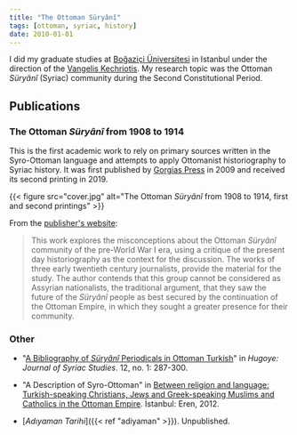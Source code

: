 ```yaml
---
title: "The Ottoman Süryânî"
tags: [ottoman, syriac, history]
date: 2010-01-01
---
```


I did my graduate studies at [Boğaziçi Üniversitesi](http://www.boun.edu.tr/) in Istanbul under the direction of the [Vangelis Kechriotis](https://www.degruyter.com/document/doi/10.1515/soeu-2015-630408/html). My research topic was the Ottoman *Süryânî* (Syriac) community during the Second Constitutional Period.

## Publications

### The Ottoman *Süryânî* from 1908 to 1914

This is the first academic work to rely on primary sources written in the Syro-Ottoman language and attempts to apply Ottomanist historiography to Syriac history. It was first published by [Gorgias Press](https://www.gorgiaspress.com/) in 2009 and received its second printing in 2019.

{{< figure src="cover.jpg" alt="The Ottoman *Süryânî* from 1908 to 1914, first and second printings" >}}

From the [publisher's website](https://www.gorgiaspress.com/benjamin-trigona-harany):

> This work explores the misconceptions about the Ottoman *Süryânî* community of the pre-World War I era, using a critique of the present day historiography as the context for the discussion. The works of three early twentieth century journalists, provide the material for the study. The author contends that this group cannot be considered as Assyrian nationalists, the traditional argument, that they saw the future of the *Süryânî* people as best secured by the continuation of the Ottoman Empire, in which they sought a greater presence for their community.

### Other

* "[A Bibliography of *Süryânî* Periodicals in Ottoman Turkish](https://hugoye.bethmardutho.org/article/hv12n2trigona-harany)" in *Hugoye: Journal of Syriac Studies*. 12, no. 1: 287-300.

* "A Description of Syro-Ottoman" in [Between religion and language: Turkish-speaking Christians, Jews and Greek-speaking Muslims and Catholics in the Ottoman Empire](https://www.worldcat.org/title/between-religion-and-language-turkish-speaking-christians-jews-and-greek-speaking-muslims-and-catholics-in-the-ottoman-empire/oclc/767885939). İstanbul: Eren, 2012. 

* [*Adıyaman Tarihi*]({{< ref "adiyaman" >}}). Unpublished.
